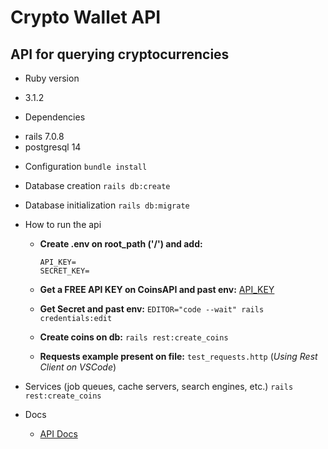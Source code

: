# Crypto Wallet API

API for querying cryptocurrencies
---

* Ruby version
 - 3.1.2

* Dependencies
 - rails 7.0.8
 - postgresql 14

* Configuration
  `bundle install`

* Database creation
  `rails db:create`
* Database initialization
  `rails db:migrate`

* How to run the api
  - **Create .env on root_path ('/') and add:**
    ```
    API_KEY=
    SECRET_KEY=
    ```
  - **Get a FREE API KEY on CoinsAPI and past env:** [API_KEY](https://docs.coinapi.io/market-data/rest-api/metadata/list-all-assets)

  - **Get Secret and past env:**
    `EDITOR="code --wait" rails credentials:edit `

  - **Create coins on db:**
    `rails rest:create_coins`

  - **Requests example present on file:** `test_requests.http` (*Using Rest Client on VSCode*)

* Services (job queues, cache servers, search engines, etc.)
`rails rest:create_coins`

* Docs
  - [API Docs](https://documenter.getpostman.com/view/15514870/2s7Z18B1Kc)